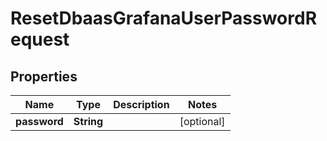 

# ResetDbaasGrafanaUserPasswordRequest


## Properties

| Name | Type | Description | Notes |
|------------ | ------------- | ------------- | -------------|
|**password** | **String** |  |  [optional] |



